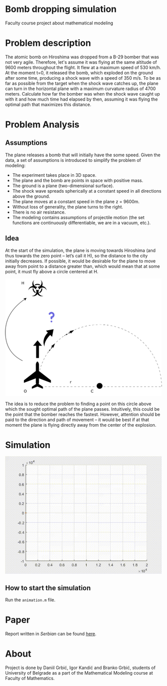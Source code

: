 # Bomb dropping simulation
Faculty course project about mathematical modeling

# Problem description
The atomic bomb on Hiroshima was dropped from a B-29 bomber that was not very agile. Therefore, let's assume it was flying at the same altitude of 9600 meters throughout the flight. It flew at a maximum speed of 530 km/h. At the moment t=0, it released the bomb, which exploded on the ground after some time, producing a shock wave with a speed of 350 m/s. To be as far as possible from the target when the shock wave catches up, the plane can turn in the horizontal plane with a maximum curvature radius of 4700 meters. Calculate how far the bomber was when the shock wave caught up with it and how much time had elapsed by then, assuming it was flying the optimal path that maximizes this distance.

# Problem Analysis

## Assumptions

The plane releases a bomb that will initially have the some speed. Given the data, a set of assumptions is introduced to simplify the problem of modeling:

- The experiment takes place in 3D space.
- The plane and the bomb are points in space with positive mass.
- The ground is a plane (two-dimensional surface).
- The shock wave spreads spherically at a constant speed in all directions above the ground.
- The plane moves at a constant speed in the plane z = 9600m.
- Without loss of generality, the plane turns to the right.
- There is no air resistance.
- The modeling contains assumptions of projectile motion (the set functions are continuously differentiable, we are in a vacuum, etc.).

## Idea

At the start of the simulation, the plane is moving towards Hiroshima (and thus towards the zero point – let’s call it H), so the distance to the city initially decreases. If possible, it would be desirable for the plane to move away from point to a distance greater than, which would mean that at some point, it must fly above a circle centered at H.

![Hiroshima Problem](documentation/hirosima_problem.jpg)

The idea is to reduce the problem to finding a point on this circle above which the sought optimal path of the plane passes. Intuitively, this could be the point that the bomber reaches the fastest. However, attention should be paid to the direction and path of movement – it would be best if at that moment the plane is flying directly away from the center of the explosion.

# Simulation
<center>

![Simulation](documentation/simulation.gif)

</center>

## How to start the simulation

Run the `animation.m` file.

# Paper 

Report written in *Serbian* can be found [here](documentation/report.pdf).

# About
Project is done by Daniil Grbić, Igor Kandić and Branko Grbić, students of University of Belgrade as a part of the Mathematical Modeling course at Faculty of Mathematics.